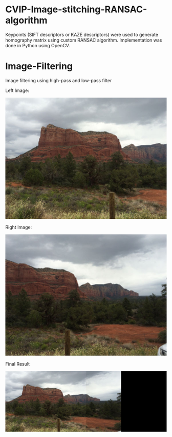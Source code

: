 # CVIP-Image-stitching-RANSAC-algorithm
Keypoints (SIFT descriptors or KAZE descriptors) were used to generate homography matrix using custom RANSAC algorithm. Implementation was done in Python using OpenCV.

# Image-Filtering
Image filtering using high-pass and low-pass filter

Left Image:

![Original Picture](left.jpg)

Right Image:

![Original Picture](right.jpg)

Final Result

![Original Picture](task2_result.jpg)
